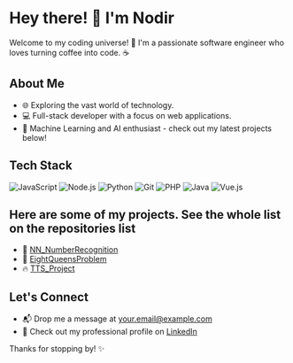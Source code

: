 # Hey there! 👋 I'm Nodir

Welcome to my coding universe! 🚀 I'm a passionate software engineer who loves turning coffee into code. ☕️

## About Me

- 🌐 Exploring the vast world of technology.
- 💻 Full-stack developer with a focus on web applications.
- 🚀 Machine Learning and AI enthusiast - check out my latest projects below!

## Tech Stack

![JavaScript](https://img.shields.io/badge/-JavaScript-F7DF1E?style=flat&logo=javascript&logoColor=black)
![Node.js](https://img.shields.io/badge/-Node.js-339933?style=flat&logo=node.js&logoColor=white)
![Python](https://img.shields.io/badge/-Python-3776AB?style=flat&logo=python&logoColor=white)
![Git](https://img.shields.io/badge/-Git-F05032?style=flat&logo=git&logoColor=white)
![PHP](https://img.shields.io/badge/-PHP-777BB4?style=flat&logo=php&logoColor=white)
![Java](https://img.shields.io/badge/-Java-007396?style=flat&logo=java&logoColor=white)
![Vue.js](https://img.shields.io/badge/-Vue.js-4FC08D?style=flat&logo=vue.js&logoColor=white)

## Here are some of my projects. See the whole list on the repositories list

- 🚀 [NN_NumberRecognition](https://github.com/TadNodir/NN_NumberRecognition)
- 🌟 [EightQueensProblem](https://github.com/TadNodir/EightQueensProblem)
- 🔥 [TTS_Project](https://github.com/TadNodir/TTS_Project)

## Let's Connect

- 📬 Drop me a message at [your.email@example.com](mailto:tadnodir99@gmail.com)
- 💼 Check out my professional profile on [LinkedIn](https://www.linkedin.com/in/nodirjon-tadjiev/)

Thanks for stopping by! ✨
